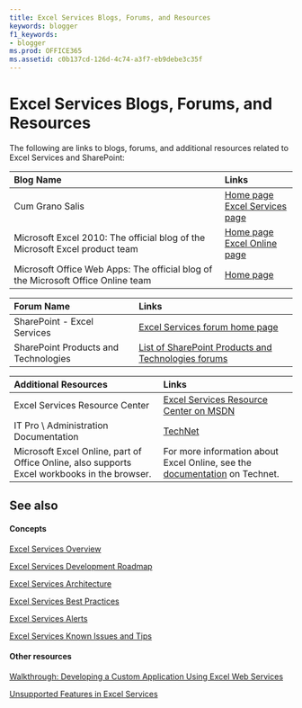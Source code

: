 ```yaml
---
title: Excel Services Blogs, Forums, and Resources
keywords: blogger
f1_keywords:
- blogger
ms.prod: OFFICE365
ms.assetid: c0b137cd-126d-4c74-a3f7-eb9debe3c35f
---
```



# Excel Services Blogs, Forums, and Resources

The following are links to blogs, forums, and additional resources related to Excel Services and SharePoint:
  
    
    



|**Blog Name**|**Links**|
|:-----|:-----|
|Cum Grano Salis  <br/> | [Home page](http://blogs.msdn.com/cumgranosalis/) <br/>  [Excel Services page](http://blogs.msdn.com/cumgranosalis/archive/category/12700.aspx) <br/> |
|Microsoft Excel 2010: The official blog of the Microsoft Excel product team  <br/> | [Home page](http://blogs.msdn.com/excel) <br/>  [Excel Online page](http://blogs.msdn.com/excel/archive/2010/01/21/collaborative-editing-using-excel-web-app.aspx) <br/> |
|Microsoft Office Web Apps: The official blog of the Microsoft Office Online team  <br/> | [Home page](http://blogs.msdn.com/officewebapps/default.aspx) <br/> |
   


|**Forum Name**|**Links**|
|:-----|:-----|
|SharePoint - Excel Services  <br/> | [Excel Services forum home page](http://social.msdn.microsoft.com/Forums/en-US/sharepointexcel/threads) <br/> |
|SharePoint Products and Technologies  <br/> | [List of SharePoint Products and Technologies forums](http://social.msdn.microsoft.com/forums/en-US/category/sharepoint) <br/> |
   


|**Additional Resources**|**Links**|
|:-----|:-----|
|Excel Services Resource Center  <br/> | [Excel Services Resource Center on MSDN](http://msdn.microsoft.com/en-us/office/bb203828.aspx) <br/> |
|IT Pro \\ Administration Documentation  <br/> | [TechNet](http://technet.microsoft.com/en-us/library/ee424401%28office.14%29.aspx) <br/> |
|Microsoft Excel Online, part of Office Online, also supports Excel workbooks in the browser.  <br/> |For more information about Excel Online, see the  [documentation](https://technet.microsoft.com/en-us/library/ee855124.aspx) on Technet. <br/> |
   

## See also


#### Concepts


  
    
    
 [Excel Services Overview](excel-services-overview)
  
    
    
 [Excel Services Development Roadmap](excel-services-development-roadmap)
  
    
    
 [Excel Services Architecture](excel-services-architecture)
  
    
    
 [Excel Services Best Practices](excel-services-best-practices)
  
    
    
 [Excel Services Alerts](excel-services-alerts)
  
    
    
 [Excel Services Known Issues and Tips](excel-services-known-issues-and-tips)
#### Other resources


  
    
    
 [Walkthrough: Developing a Custom Application Using Excel Web Services](walkthrough-developing-a-custom-application-using-excel-web-services)
  
    
    
 [Unsupported Features in Excel Services](http://msdn.microsoft.com/library/5868e672-4786-4fed-9168-07ff538f6f5c%28Office.15%29.aspx)
